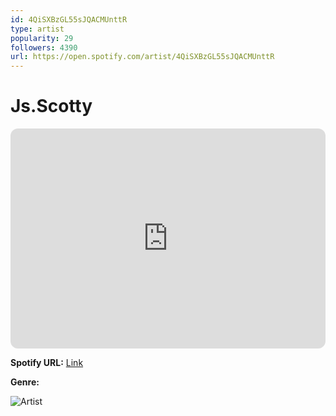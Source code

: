 ```yaml
---
id: 4QiSXBzGL55sJQACMUnttR
type: artist
popularity: 29
followers: 4390
url: https://open.spotify.com/artist/4QiSXBzGL55sJQACMUnttR
---
```

# Js.Scotty

<iframe style="border-radius:12px" src="https://open.spotify.com/embed/artist/4QiSXBzGL55sJQACMUnttR" width="100%" height="352" frameBorder="0" allowfullscreen="" allow="autoplay; clipboard-write; encrypted-media; fullscreen; picture-in-picture" loading="lazy"></iframe>

**Spotify URL:** [Link](https://open.spotify.com/artist/4QiSXBzGL55sJQACMUnttR)

**Genre:** 

![Artist](https://i.scdn.co/image/ab6761610000e5eb260ae5ea1ea0609ef13f22e4)
